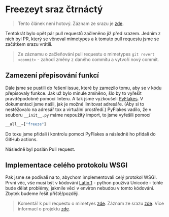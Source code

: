 # Freezeyt sraz čtrnáctý

> Tento článek není hotový. Záznam ze srazu je [zde](https://youtu.be/52pb6IDXxGc).

Tentokrát bylo opět pár pull requestů začleněno již před srazem. Jedním z nich byl PR, který se věnoval mimetypes a k tomuto pull requestu jsme se začátkem srazu vrátili.

> Ze záznamu o začleňování pull requestu o mimetypes
> `git revert <commit>` - zahodí změny z daného commitu a vytvoří nový commit.

## Zamezení přepisování funkcí
Dále jsme se pustili do řešení issue, které by zamezilo tomu, aby se v kódu přepisovaly funkce. Jak už bylo minule zmíněno, šlo by to vyřešit pravděpodobně pomocí linteru. A tak jsme vyzkoušeli [PyFlakes](https://pypi.org/project/pyflakes/). V dokumentaci jsme našli, jak je možné limitovat adresáře. (Aby si to nestěžovalo na adresář tox a virtuální prostředí.) PyFlakes vadilo, že v souboru `__init__.py` máme nepoužitý import, to jsme vyřešili pomocí

```python
__all__=["freeze"]
```

Do toxu jsme přidali i kontrolu pomocí PyFlakes a následně ho přidali do GitHub actions.

Následně byl poslán Pull request.

## Implementace celého protokolu WSGI
Pak jsme se podívali na to, abychom implementovali celý protokol WSGI. První věc, vše musí být v kódování [Latin 1](https://cs.wikipedia.org/wiki/ISO_8859-1) - python používá Unicode - tohle bude dělat problémy, jakmile věci v environ nebudou v tomto kódování. Zbytek budeme řešit příště/později.

> Komentář k pull requestu o mimetyes [zde](https://youtu.be/yKCb8-c_vxw).
> Záznam ze srazu [zde](https://youtu.be/52pb6IDXxGc).
> Více informací o projektu [zde](https://tinyurl.com/freezeyt).
